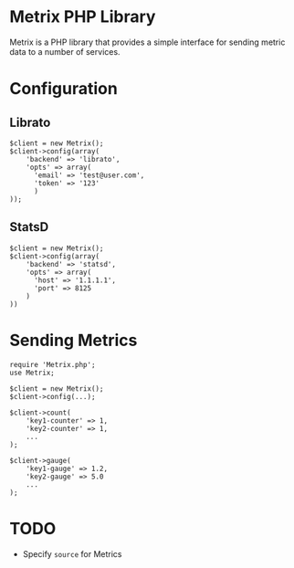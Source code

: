 Metrix PHP Library
==================

Metrix is a PHP library that provides a simple interface for sending metric
data to a number of services.

Configuration
=============

Librato
-------

    $client = new Metrix();
    $client->config(array(
        'backend' => 'librato',
        'opts' => array(
          'email' => 'test@user.com',
          'token' => '123'
          )
    ));

StatsD
------

    $client = new Metrix();
    $client->config(array(
        'backend' => 'statsd',
        'opts' => array(
          'host' => '1.1.1.1',
          'port' => 8125
        )
    ))

Sending Metrics
===============

    require 'Metrix.php';
    use Metrix;

    $client = new Metrix();
    $client->config(...);

    $client->count(
        'key1-counter' => 1,
        'key2-counter' => 1,
        ...
    );

    $client->gauge(
        'key1-gauge' => 1.2,
        'key2-gauge' => 5.0
        ...
    );

TODO
====

* Specify `source` for Metrics
